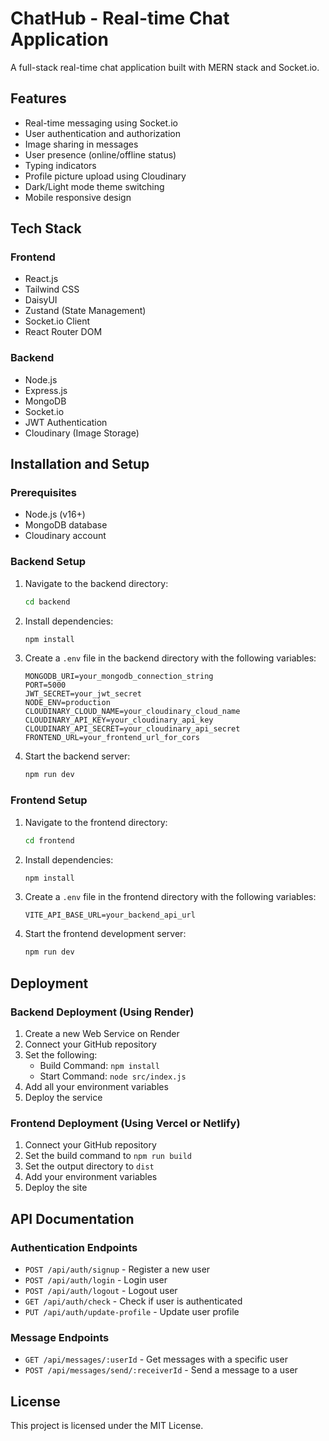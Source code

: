 # ChatHub - Real-time Chat Application

A full-stack real-time chat application built with MERN stack and Socket.io.

## Features

- Real-time messaging using Socket.io
- User authentication and authorization
- Image sharing in messages
- User presence (online/offline status)
- Typing indicators
- Profile picture upload using Cloudinary
- Dark/Light mode theme switching
- Mobile responsive design

## Tech Stack

### Frontend
- React.js
- Tailwind CSS
- DaisyUI
- Zustand (State Management)
- Socket.io Client
- React Router DOM

### Backend
- Node.js
- Express.js
- MongoDB
- Socket.io
- JWT Authentication
- Cloudinary (Image Storage)

## Installation and Setup

### Prerequisites
- Node.js (v16+)
- MongoDB database
- Cloudinary account

### Backend Setup

1. Navigate to the backend directory:
   ```bash
   cd backend
   ```

2. Install dependencies:
   ```bash
   npm install
   ```

3. Create a `.env` file in the backend directory with the following variables:
   ```
   MONGODB_URI=your_mongodb_connection_string
   PORT=5000
   JWT_SECRET=your_jwt_secret
   NODE_ENV=production
   CLOUDINARY_CLOUD_NAME=your_cloudinary_cloud_name
   CLOUDINARY_API_KEY=your_cloudinary_api_key
   CLOUDINARY_API_SECRET=your_cloudinary_api_secret
   FRONTEND_URL=your_frontend_url_for_cors
   ```

4. Start the backend server:
   ```bash
   npm run dev
   ```

### Frontend Setup

1. Navigate to the frontend directory:
   ```bash
   cd frontend
   ```

2. Install dependencies:
   ```bash
   npm install
   ```

3. Create a `.env` file in the frontend directory with the following variables:
   ```
   VITE_API_BASE_URL=your_backend_api_url
   ```

4. Start the frontend development server:
   ```bash
   npm run dev
   ```

## Deployment

### Backend Deployment (Using Render)

1. Create a new Web Service on Render
2. Connect your GitHub repository
3. Set the following:
   - Build Command: `npm install`
   - Start Command: `node src/index.js`
4. Add all your environment variables
5. Deploy the service

### Frontend Deployment (Using Vercel or Netlify)

1. Connect your GitHub repository
2. Set the build command to `npm run build`
3. Set the output directory to `dist`
4. Add your environment variables
5. Deploy the site

## API Documentation

### Authentication Endpoints

- `POST /api/auth/signup` - Register a new user
- `POST /api/auth/login` - Login user
- `POST /api/auth/logout` - Logout user
- `GET /api/auth/check` - Check if user is authenticated
- `PUT /api/auth/update-profile` - Update user profile

### Message Endpoints

- `GET /api/messages/:userId` - Get messages with a specific user
- `POST /api/messages/send/:receiverId` - Send a message to a user

## License

This project is licensed under the MIT License. 